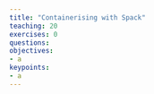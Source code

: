 ```yaml
---
title: "Containerising with Spack"
teaching: 20
exercises: 0
questions:
objectives:
- a
keypoints:
- a
---
```

